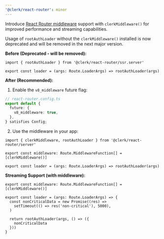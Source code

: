 ```yaml
---
'@clerk/react-router': minor
---
```


Introduce [React Router middleware](https://reactrouter.com/how-to/middleware) support with `clerkMiddleware()` for improved performance and streaming capabilities.

Usage of `rootAuthLoader` without the `clerkMiddleware()` installed is now deprecated and will be removed in the next major version.

**Before (Deprecated - will be removed):**

```tsx
import { rootAuthLoader } from '@clerk/react-router/ssr.server'

export const loader = (args: Route.LoaderArgs) => rootAuthLoader(args)
```

**After (Recommended):**

1. Enable the `v8_middleware` future flag:

```ts
// react-router.config.ts
export default {
  future: {
    v8_middleware: true,
  },
} satisfies Config;
```

2. Use the middleware in your app:

```tsx
import { clerkMiddleware, rootAuthLoader } from '@clerk/react-router/server'

export const middleware: Route.MiddlewareFunction[] = [clerkMiddleware()]

export const loader = (args: Route.LoaderArgs) => rootAuthLoader(args)
```

**Streaming Support (with middleware):**

```tsx
export const middleware: Route.MiddlewareFunction[] = [clerkMiddleware()]

export const loader = (args: Route.LoaderArgs) => {
  const nonCriticalData = new Promise((res) =>
    setTimeout(() => res('non-critical'), 5000),
  )

  return rootAuthLoader(args, () => ({
    nonCriticalData
  }))
}
```